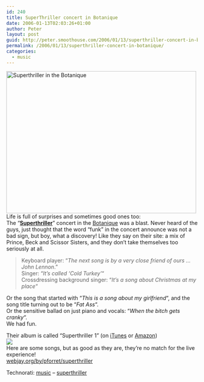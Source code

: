 ```yaml
---
id: 240
title: SuperThriller concert in Botanique
date: 2006-01-13T02:03:26+01:00
author: Peter
layout: post
guid: http://peter.smoothouse.com/2006/01/13/superthriller-concert-in-botanique/
permalink: /2006/01/13/superthriller-concert-in-botanique/
categories:
  - music
---
```

[<img  src="http://static.flickr.com/39/85815230_86792d2d71.jpg" width="500" height="375" alt="Superthriller in the Botanique" />](http://www.flickr.com/photos/pforret/85815230/ "Photo Sharing")  
Life is full of surprises and sometimes good ones too:  
The &#8220;[**Superthriller**](http://www.superthriller.co.uk/)&#8221; concert in the [Botanique](http://www.botanique.be/index.asp) was a blast. Never heard of the guys, just thought that the word &#8220;funk&#8221; in the concert announce was not a bad sign, but boy, what a discovery! Like they say on their site: a mix of Prince, Beck and Scissor Sisters, and they don&#8217;t take themselves too seriously at all.

> Keyboard player: &#8220;_The next song is by a very close friend of ours &#8230; John Lennon_.&#8221;  
> Singer: &#8220;_It&#8217;s called &#8216;Cold Turkey&#8217;_&#8220;  
> Crossdressing background singer: &#8220;_It&#8217;s a song about Christmas at my place_&#8220;

Or the song that started with &#8220;_This is a song about my girlfriend_&#8220;, and the song title turning out to be &#8220;_Fat Ass_&#8220;.  
Or the sensitive ballad on just piano and vocals: &#8220;_When the bitch gets cranky_&#8220;.  
We had fun.

Their album is called &#8220;Superthriller 1&#8221; (on [iTunes](http://phobos.apple.com/WebObjects/MZStore.woa/wa/viewAlbum?id=64557357&s=143446) or [Amazon](http://www.amazon.co.uk/exec/obidos/redirect?link_code=as2&path=ASIN/B0009OJAEO&tag=forretcom-21&camp=1634&creative=6738))  
[<img border="0" src="http://images.amazon.com/images/P/B0009OJAEO.02._AA_SCTZZZZZZZ_.jpg" />](http://www.amazon.co.uk/exec/obidos/redirect?link_code=as2&path=ASIN/B0009OJAEO&tag=forretcom-21&camp=1634&creative=6738)<img  src="http://www.assoc-amazon.co.uk/e/ir?t=forretcom-21&#038;l=as2&#038;o=2&#038;a=B0009OJAEO" width="1" height="1" border="0" alt="" />  
Here are some songs, but as good as they are, they&#8217;re no match for the live experience!  
[webjay.org/by/pforret/superthriller](http://webjay.org/by/pforret/superthriller)

Technorati: <a href="http://technorati.com/tag/music" rel="tag">music</a> &#8211; <a href="http://technorati.com/tag/superthriller" rel="tag">superthriller</a>